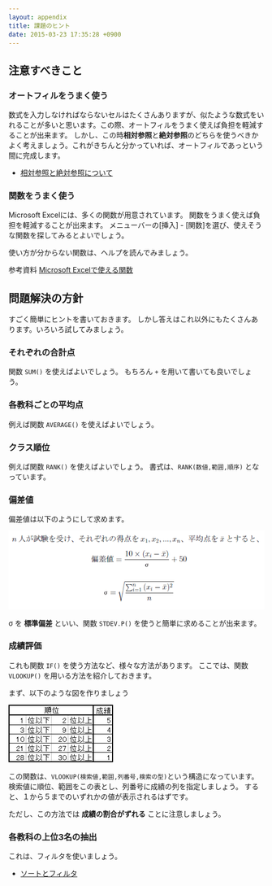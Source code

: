 ```yaml
---
layout: appendix
title: 課題のヒント
date: 2015-03-23 17:35:28 +0900
---
```



注意すべきこと
--------------

### オートフィルをうまく使う

数式を入力しなければならないセルはたくさんありますが、似たような数式をいれることが多いと思います。この際、オートフィルをうまく使えば負担を軽減することが出来ます。
しかし、この時**相対参照**と**絶対参照**のどちらを使うべきかよく考えましょう。これがきちんと分かっていれば、オートフィルであっという間に完成します。

-   [相対参照と絶対参照について](../02/index.html)

### 関数をうまく使う

Microsoft Excelには、多くの関数が用意されています。
関数をうまく使えば負担を軽減することが出来ます。
メニューバーの[挿入] - [関数]を選び、使えそうな関数を探してみるとよいでしょう。

使い方が分からない関数は、ヘルプを読んでみましょう。

<span class="label label-info">参考資料</span> [Microsoft Excelで使える関数](./function.html)


問題解決の方針
--------------

すごく簡単にヒントを書いておきます。
しかし答えはこれ以外にもたくさんあります。いろいろ試してみましょう。

### それぞれの合計点

関数 `SUM()` を使えばよいでしょう。
もちろん `+` を用いて書いても良いでしょう。

### 各教科ごとの平均点

例えば関数 `AVERAGE()` を使えばよいでしょう。

### クラス順位

例えば関数 `RANK()` を使えばよいでしょう。
書式は、`RANK(数値,範囲,順序)` となっています。

### 偏差値

偏差値は以下のようにして求めます。

![](pic/seiseki03.png)

&sigma; を **標準偏差** といい、関数 `STDEV.P()` を使うと簡単に求めることが出来ます。

### 成績評価

これも関数 `IF()` を使う方法など、様々な方法があります。
ここでは、関数 `VLOOKUP()` を用いる方法を紹介しておきます。

まず、以下のような図を作りましょう

![](pic/seiseki02.png)

この関数は、`VLOOKUP(検索値,範囲,列番号,検索の型)`という構造になっています。
検索値に順位、範囲をこの表とし、列番号に成績の列を指定しましょう。
すると、１から５までのいずれかの値が表示されるはずです。

ただし、この方法では **成績の割合がずれる** ことに注意しましょう。

### 各教科の上位3名の抽出

これは、フィルタを使いましょう。

-   [ソートとフィルタ](../03/index.html)

